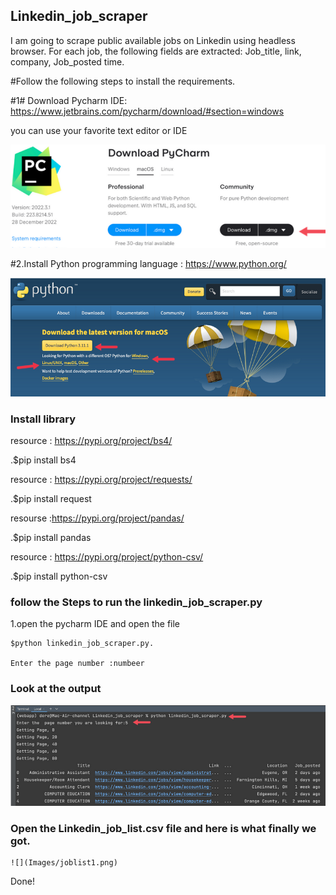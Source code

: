 ## Linkedin_job_scraper
I am going to scrape public available jobs on Linkedin using headless browser.
For each job, the following fields are extracted: 
      Job_title,
      link, 
      company,
      Job_posted time.

#Follow the following steps to install the requirements.

#1# Download Pycharm IDE: https://www.jetbrains.com/pycharm/download/#section=windows

you can use your favorite text editor or IDE


  ![](Images/pycharm1.png)


#2.Install Python programming language : https://www.python.org/


  ![](Images/python.png)


### Install library

resource : https://pypi.org/project/bs4/

  .$pip install bs4
  
resource : https://pypi.org/project/requests/

  .$pip install request
  
resourse :https://pypi.org/project/pandas/

  .$pip install pandas
  
resource : https://pypi.org/project/python-csv/

  .$pip install python-csv
  

### follow the Steps to run the linkedin_job_scraper.py

  1.open the pycharm IDE and open the file 
  
    $python linkedin_job_scraper.py.
    
    Enter the page number :numbeer
    
 ### Look at the output
 
  ![](Images/output1.png)
 
 
 ### Open the Linkedin_job_list.csv file and here is what finally we got.
 
    ![](Images/joblist1.png)
  
  Done!
 
  
